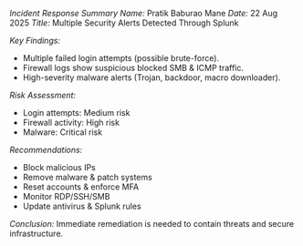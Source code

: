 *Incident Response Summary*
*Name:* Pratik Baburao Mane
*Date:* 22 Aug 2025
*Title:* Multiple Security Alerts Detected Through Splunk

*Key Findings:*

* Multiple failed login attempts (possible brute-force).
* Firewall logs show suspicious blocked SMB & ICMP traffic.
* High-severity malware alerts (Trojan, backdoor, macro downloader).

*Risk Assessment:*

* Login attempts: Medium risk
* Firewall activity: High risk
* Malware: Critical risk

*Recommendations:*

* Block malicious IPs
* Remove malware & patch systems
* Reset accounts & enforce MFA
* Monitor RDP/SSH/SMB
* Update antivirus & Splunk rules

*Conclusion:*
Immediate remediation is needed to contain threats and secure infrastructure.
